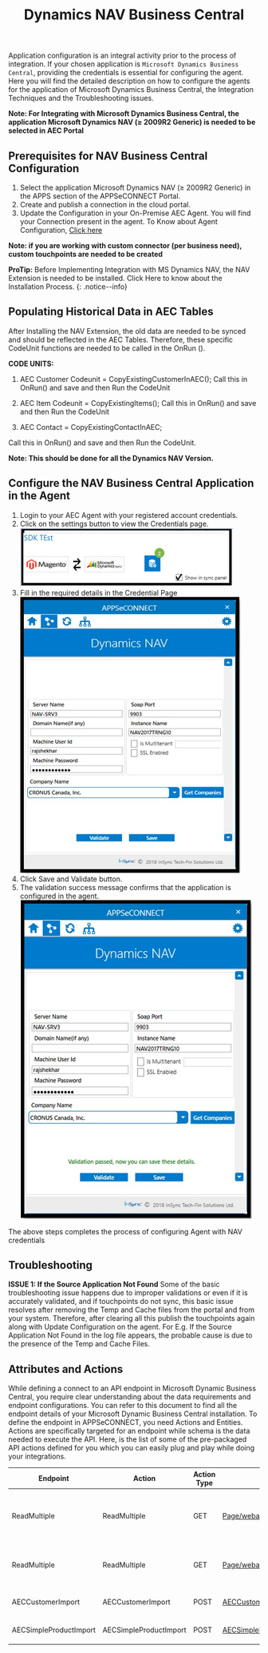 ﻿---
title: "Dynamics NAV Business Central"
toc: true
tag: developers
category: "Connectors"
menus: 
    applicationconnector :
        title: "Dynamics NAV Business Central"
        weight: 14
        icon: fa fa-file-word-o
        identifier: navbusinesscentralconnector
---

Application configuration is an integral activity prior to the process of integration. If your chosen application is `Microsoft Dynamics Business Central`, providing the credentials is essential for configuring the agent.
Here you will find the detailed description on how to configure the agents for the application of Microsoft Dynamics Business Central, the Integration Techniques and the Troubleshooting issues.

**Note: For Integrating with Microsoft Dynamics Business Central, the application Microsoft Dynamics NAV (≥ 2009R2 Generic) is needed to be selected in AEC Portal**

## Prerequisites for NAV Business Central Configuration 

1.	Select the application Microsoft Dynamics NAV (≥ 2009R2 Generic) in the APPS section of the APPSeCONNECT Portal.
2.	Create and publish a connection in the cloud portal.
3.	Update the Configuration in your On-Premise AEC Agent. You will find your Connection present in the agent. To Know about Agent Configuration, [Click here](/deployment/Deployment-Configuration/)

**Note: if you are working with custom connector (per business need), custom touchpoints are needed to be created**

**ProTip:** Before Implementing Integration with MS Dynamics NAV, the NAV Extension is needed to be installed. 
Click Here to know about the Installation Process.
{: .notice--info}

## Populating Historical Data in AEC Tables 

After Installing the NAV Extension, the old data are needed to be synced and should be reflected in the AEC Tables. 
Therefore, these specific CodeUnit functions are needed to be called in the OnRun ().

**CODE UNITS:**

1. AEC Customer Codeunit =  CopyExistingCustomerInAEC();
   Call this in OnRun() and save and then Run the CodeUnit

2. AEC Item Codeunit  =  CopyExistingItems();
   Call this in OnRun() and save and then Run the CodeUnit

3. AEC Contact = CopyExistingContactInAEC;

Call this in OnRun() and save and then Run the CodeUnit.

**Note: This should be done for all the Dynamics NAV Version.**



## Configure the NAV Business Central Application in the Agent

1. Login to your AEC Agent with your registered account credentials.
2. Click on the settings button to view the Credentials page.     
![nav-businesscentral1](/staticfiles/connectors/media/application-connector/nav-businesscentral1.png)
3. Fill in the required details in the Credential Page     
![nav-businesscentral2](/staticfiles/connectors/media/application-connector/nav-businesscentral2.png)
4. Click Save and Validate button. 
5. The validation success message confirms that the application is configured in the agent.     
![nav-businesscentral3](/staticfiles/connectors/media/application-connector/nav-businesscentral3.png)

The above steps completes the process of configuring Agent with NAV credentials

## Troubleshooting

**ISSUE 1:  If the Source Application Not Found**
Some of the basic troubleshooting issue happens due to improper validations or even if it is accurately validated, and if touchpoints do not sync, this basic issue
resolves after removing the Temp and Cache files from the portal and from your system. Therefore, after clearing all this publish the touchpoints again along with Update Configuration on the agent.
For E.g. If the Source Application Not Found in the log file appears, the probable cause is due to the presence of the Temp and Cache Files.


## Attributes and Actions

While defining a connect to an API endpoint in Microsoft Dynamic Business Central, you require clear understanding about the 
data requirements and endpoint configurations. You can refer to this document to find all the endpoint details of your 
Microsoft Dynamic Business Central installation. To define the endpoint in APPSeCONNECT, you need Actions and Entities. 
Actions are specifically targeted for an endpoint while schema is the data needed to execute the API. Here, is the list 
of some of the pre-packaged API actions defined for you which you can easily plug and play while doing your integrations.

|Endpoint|Action|Action Type|Schema|Description|
|---|---|---|---|------|
|ReadMultiple|ReadMultiple|GET|[Page/webapplicationcontactdata](https://portal.appseconnect.com/AppEntityAction?AppVersionId=d48dff47-0896-4474-9afa-a25977dea8ad&entityId=b23b6cb2-8d83-45ed-9920-0f975f165c1b&entityActionId=a75b6d7f-1a0f-4a39-8823-d658bb7dd445&orgId=d21688a4-8967-48de-ae82-31dda565ec51&IsFromPopup=False )|[Fetch Accounts/customers from Business Central and post it to the destination application](https://docs.microsoft.com/en-us/dynamics365/business-central/sales-how-register-new-customers)|
|ReadMultiple|ReadMultiple|GET|[Page/webapplicationproductdata](https://portal.appseconnect.com/AppEntityAction?AppVersionId=d48dff47-0896-4474-9afa-a25977dea8ad&entityId=3daefc5c-d333-47a3-9d47-6ca271a296e6&entityActionId=2a65f957-51f6-4297-9624-1ca3aa2b6687&orgId=d21688a4-8967-48de-ae82-31dda565ec51&IsFromPopup=False )|[Fetch products from Business Central and post it to the destination application](https://docs.microsoft.com/en-us/dynamics365/business-central/inventory-how-register-new-items)|
|AECCustomerImport|AECCustomerImport|POST|[AECCustomerXMLPort](https://portal.appseconnect.com/AppEntityAction?AppVersionId=d48dff47-0896-4474-9afa-a25977dea8ad&entityId=2e83f28c-4b66-4e2b-b9e6-005ea75dea07&entityActionId=237255f9-652d-44bf-a4ec-f2c85b35f08e&orgId=d21688a4-8967-48de-ae82-31dda565ec51&IsFromPopup=False )|Post customer from source application to Business Central|
|AECSimpleProductImport|AECSimpleProductImport|POST|[AECSimpleItemXmlPort](https://portal.appseconnect.com/AppEntityAction?AppVersionId=d48dff47-0896-4474-9afa-a25977dea8ad&entityId=ce524043-99ed-48e7-bd6e-46014ae88f98&entityActionId=3b8d3f26-2f6a-4a29-b48b-dd5526cd555e&orgId=d21688a4-8967-48de-ae82-31dda565ec51&IsFromPopup=False )|Post product from source application to Business Central|
